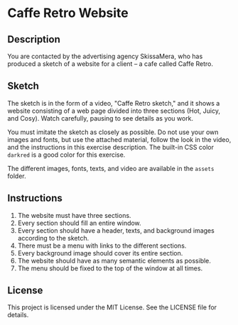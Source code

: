 # Caffe Retro Website

## Description
You are contacted by the advertising agency SkissaMera, who has produced a sketch of a website for a client – a cafe called Caffe Retro.

## Sketch
The sketch is in the form of a video, "Caffe Retro sketch," and it shows a website consisting of a web page divided into three sections (Hot, Juicy, and Cosy). Watch carefully, pausing to see details as you work.

You must imitate the sketch as closely as possible. Do not use your own images and fonts, but use the attached material, follow the look in the video, and the instructions in this exercise description. The built-in CSS color `darkred` is a good color for this exercise.

The different images, fonts, texts, and video are available in the `assets` folder.

## Instructions
1. The website must have three sections.
2. Every section should fill an entire window.
3. Every section should have a header, texts, and background images according to the sketch.
4. There must be a menu with links to the different sections.
5. Every background image should cover its entire section.
6. The website should have as many semantic elements as possible.
7. The menu should be fixed to the top of the window at all times.

## License
This project is licensed under the MIT License. See the LICENSE file for details.

